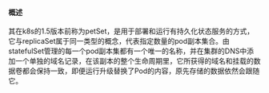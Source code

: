 #### 概述
其在k8s的1.5版本前称为petSet，是用于部署和运行有持久化状态服务的方式，它与replicaSet属于同一类型的概念，代表指定数量的pod副本集合。由statefulSet管理的每一个pod副本集都有一个唯一的名称，并在集群的DNS中添加一个单独的域名记录，在该副本的整个生命周期里，它所获得的域名和挂载的数据卷都会保持一致，即便运行升级替换了Pod的内容，原先存储的数据依然会跟随它。
